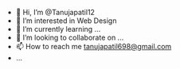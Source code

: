 - 👋 Hi, I’m @Tanujapatil12
- 👀 I’m interested in Web Design
- 🌱 I’m currently learning ...
- 💞️ I’m looking to collaborate on ...
- 📫 How to reach me tanujapatil698@gmail.com
- ...

<!---
Tanujapatil12/Tanujapatil12 is a ✨ special ✨ repository because its `README.md` (this file) appears on your GitHub profile.
You can click the Preview link to take a look at your changes.
--->
